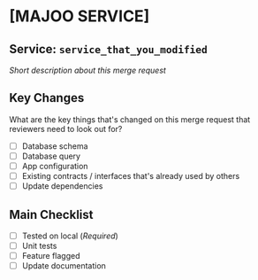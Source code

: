 
# [MAJOO SERVICE]

## Service: `service_that_you_modified`

_Short description about this merge request_

## Key Changes

What are the key things that's changed on this merge request that reviewers need to look out for?

- [ ] Database schema
- [ ] Database query
- [ ] App configuration
- [ ] Existing contracts / interfaces that's already used by others
- [ ] Update dependencies

## Main Checklist

- [ ] Tested on local (*Required*)
- [ ] Unit tests
- [ ] Feature flagged
- [ ] Update documentation